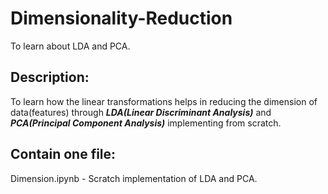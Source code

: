 # Dimensionality-Reduction
To learn about LDA and PCA.

## Description:
To learn how the linear transformations helps in reducing the dimension of data(features) through ***LDA(Linear Discriminant Analysis)*** and ***PCA(Principal Component Analysis)*** implementing from scratch.

## Contain one file:
Dimension.ipynb - Scratch implementation of LDA and PCA.
